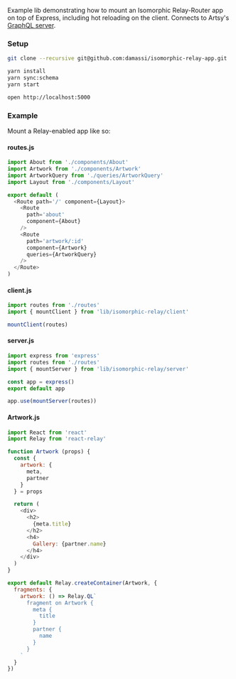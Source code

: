 Example lib demonstrating how to mount an Isomorphic Relay-Router app on top of Express, including hot reloading on the client. Connects to Artsy's [GraphQL server](https://github.com/artsy/metaphysics).

### Setup
```bash
git clone --recursive git@github.com:damassi/isomorphic-relay-app.git

yarn install
yarn sync:schema
yarn start

open http://localhost:5000

```

### Example
Mount a Relay-enabled app like so:

#### routes.js
```javascript
import About from './components/About'
import Artwork from './components/Artwork'
import ArtworkQuery from './queries/ArtworkQuery'
import Layout from './components/Layout'

export default (
  <Route path='/' component={Layout}>
    <Route
      path='about'
      component={About}
    />
    <Route
      path='artwork/:id'
      component={Artwork}  
      queries={ArtworkQuery}
    />
  </Route>
)
```

#### client.js
```javascript
import routes from './routes'
import { mountClient } from 'lib/isomorphic-relay/client'

mountClient(routes)
```

#### server.js
```javascript
import express from 'express'
import routes from './routes'
import { mountServer } from 'lib/isomorphic-relay/server'

const app = express()
export default app

app.use(mountServer(routes))
```

#### Artwork.js
```javascript
import React from 'react'
import Relay from 'react-relay'

function Artwork (props) {
  const {
    artwork: {
      meta,
      partner
    }
  } = props

  return (
    <div>
      <h2>
        {meta.title}
      </h2>
      <h4>
        Gallery: {partner.name}
      </h4>
    </div>
  )
}

export default Relay.createContainer(Artwork, {
  fragments: {
    artwork: () => Relay.QL`
      fragment on Artwork {
        meta {
          title
        }
        partner {
          name
        }
      }
    `
  }
})
```
